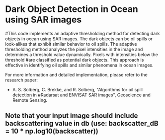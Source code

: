 # Dark Object Detection in Ocean using SAR images
#This code implements an adaptive thresholding method for detecting dark objects in ocean using SAR images. The dark objects can be oil spills or look-alikes that exhibit similar behavior to oil spills. The adaptive thresholding method analyzes the pixel intensities in the image and determines a threshold value dynamically. Pixels with intensities below the threshold #are classified as potential dark objects. This approach is effective in identifying oil spills and similar phenomena in ocean images.

For more information and detailed implementation, please refer to the research paper:
- A. S. Solberg, C. Brekke, and R. Solberg, "Algorithms for oil spill detection in #Radarsat and ENVISAT SAR images", Geoscience and Remote Sensing.

## Note that your input image should include backscattering value in db (use: backscatter_dB = 10 * np.log10(backscatter))
